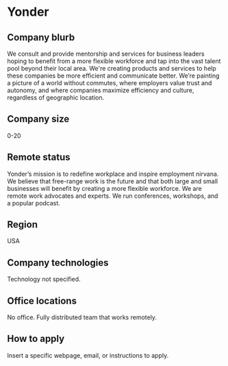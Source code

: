 # Yonder

## Company blurb

We consult and provide mentorship and services for business leaders hoping to benefit from a more flexible workforce and tap into the vast talent pool beyond their local area.
We're creating products and services to help these companies be more efficient and communicate better. We’re painting a picture of a world without commutes, where employers value trust and autonomy, and where companies maximize efficiency and culture, regardless of geographic location.

## Company size

0-20

## Remote status

Yonder’s mission is to redefine workplace and inspire employment nirvana. We believe that free-range work is the future and that both large and small businesses will benefit by creating a more flexible workforce. We are remote work advocates and experts. We run conferences, workshops, and a popular podcast. 

## Region

USA

## Company technologies

Technology not specified.

## Office locations

No office. Fully distributed team that works remotely.

## How to apply

Insert a specific webpage, email, or instructions to apply.
